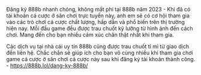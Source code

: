 Đăng ký 888b nhanh chóng, không mất phí tại 888b năm 2023 - Khi đã có tài khoản cá cược ở sân chơi trực tuyến này, anh em sẽ có cơ hội tham gia vào các trò chơi cá cược chất lượng, hấp dẫn và phổ biến trên thị trường hiện nay. Mỗi đầu game đều được trau chuốt kỹ lưỡng từ hình ảnh đến cách chơi. Mang đến cho bạn nhiều cảm xúc chân thật nhất khi tham gia.

Các dịch vụ tại nhà cái uy tín 888b cũng được trau chuốt tỉ mỉ từ giao dịch đến liên hệ. Chắc chắn sẽ giúp ích cho bạn vô cùng nhiều khi tham gia chơi game cá cược ở sân chơi cá cược này sau khi đăng ký tài khoản thành công. - https://888b.lol/dang-ky-888b/
